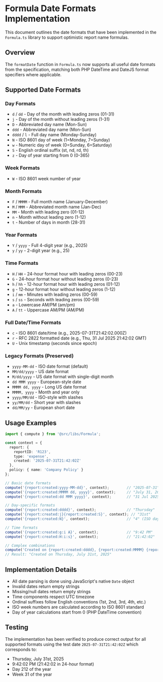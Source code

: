 # Formula Date Formats Implementation

This document outlines the date formats that have been implemented in the `Formula.ts` library to support optimistic report name formulas.

## Overview

The `formatDate` function in `Formula.ts` now supports all useful date formats from the specification, matching both PHP DateTime and DateJS format specifiers where applicable.

## Supported Date Formats

### Day Formats
- `d` / `dd` - Day of the month with leading zeros (01-31)
- `j` - Day of the month without leading zeros (1-31)
- `D` - Abbreviated day name (Mon-Sun)
- `ddd` - Abbreviated day name (Mon-Sun) 
- `dddd` / `l` - Full day name (Monday-Sunday)
- `N` - ISO 8601 day of week (1=Monday, 7=Sunday)
- `w` - Numeric day of week (0=Sunday, 6=Saturday)
- `S` - English ordinal suffix (st, nd, rd, th)
- `z` - Day of year starting from 0 (0-365)

### Week Formats
- `W` - ISO 8601 week number of year

### Month Formats
- `F` / `MMMM` - Full month name (January-December)
- `M` / `MMM` - Abbreviated month name (Jan-Dec)
- `MM` - Month with leading zero (01-12)
- `n` - Month without leading zero (1-12)
- `t` - Number of days in month (28-31)

### Year Formats
- `Y` / `yyyy` - Full 4-digit year (e.g., 2025)
- `y` / `yy` - 2-digit year (e.g., 25)

### Time Formats
- `H` / `HH` - 24-hour format hour with leading zeros (00-23)
- `G` - 24-hour format hour without leading zeros (0-23)
- `h` / `hh` - 12-hour format hour with leading zeros (01-12)
- `g` - 12-hour format hour without leading zeros (1-12)
- `i` / `mm` - Minutes with leading zeros (00-59)
- `s` / `ss` - Seconds with leading zeros (00-59)
- `a` - Lowercase AM/PM (am/pm)
- `A` / `tt` - Uppercase AM/PM (AM/PM)

### Full Date/Time Formats
- `c` - ISO 8601 date/time (e.g., 2025-07-31T21:42:02.000Z)
- `r` - RFC 2822 formatted date (e.g., Thu, 31 Jul 2025 21:42:02 GMT)
- `U` - Unix timestamp (seconds since epoch)

### Legacy Formats (Preserved)
- `yyyy-MM-dd` - ISO date format (default)
- `MM/dd/yyyy` - US date format
- `M/dd/yyyy` - US date format with single-digit month
- `dd MMM yyyy` - European-style date
- `MMMM dd, yyyy` - Long US date format
- `MMMM, yyyy` - Month and year only
- `yyyy/MM/dd` - ISO-style with slashes
- `yy/MM/dd` - Short year with slashes
- `dd/MM/yy` - European short date

## Usage Examples

```typescript
import { compute } from '@src/libs/Formula';

const context = {
  report: {
    reportID: 'R123',
    type: 'expense',
    created: '2025-07-31T21:42:02Z'
  },
  policy: { name: 'Company Policy' }
};

// Basic date formats
compute('{report:created:yyyy-MM-dd}', context);        // "2025-07-31"
compute('{report:created:MMMM dd, yyyy}', context);     // "July 31, 2025"
compute('{report:created:dd MMM yyyy}', context);       // "31 Jul 2025"

// Day-specific formats
compute('{report:created:dddd}', context);              // "Thursday"
compute('{report:created:j}{report:created:S}', context); // "31st"
compute('{report:created:N}', context);                 // "4" (ISO day of week)

// Time formats
compute('{report:created:g:i A}', context);             // "9:42 PM"
compute('{report:created:H:i:s}', context);             // "21:42:02"

// Complex combinations
compute('Created on {report:created:dddd}, {report:created:MMMM} {report:created:j}{report:created:S}, {report:created:yyyy}', context);
// Result: "Created on Thursday, July 31st, 2025"
```

## Implementation Details

- All date parsing is done using JavaScript's native `Date` object
- Invalid dates return empty strings
- Missing/null dates return empty strings
- Time components respect UTC timezone
- Ordinal suffixes follow English conventions (1st, 2nd, 3rd, 4th, etc.)
- ISO week numbers are calculated according to ISO 8601 standard
- Day of year calculations start from 0 (PHP DateTime convention)

## Testing

The implementation has been verified to produce correct output for all supported formats using the test date `2025-07-31T21:42:02Z` which corresponds to:
- Thursday, July 31st, 2025
- 9:42:02 PM (21:42:02 in 24-hour format)
- Day 212 of the year
- Week 31 of the year

